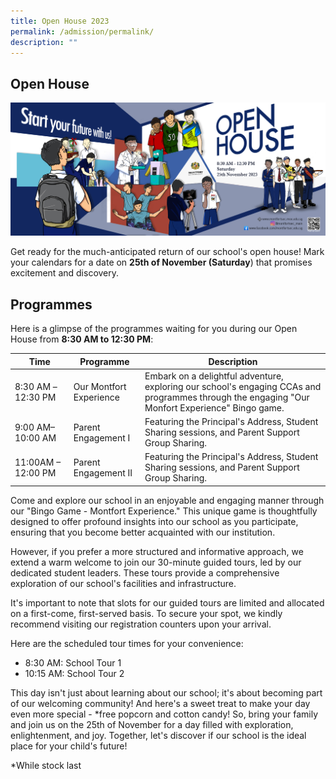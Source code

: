 ```yaml
---
title: Open House 2023
permalink: /admission/permalink/
description: ""
---
```

## **Open House**
![](/images/2023_4724x2000_hires_final.jpg)

Get ready for the much-anticipated return of our school's open house! Mark your calendars for a date on **25th of November (Saturday**) that promises excitement and discovery. 

## **Programmes**
 Here is a glimpse of the programmes waiting for you during our Open House from **8:30 AM to 12:30 PM**:


| Time | Programme| Description|
| -------- | -------- | -------- |
|  8:30 AM –12:30 PM   | Our Montfort Experience    | Embark on a delightful adventure, exploring our school's engaging CCAs and programmes through the engaging "Our Monfort Experience" Bingo game.     |
| 9:00 AM–10:00 AM    | Parent Engagement I     | Featuring the Principal's Address, Student Sharing sessions, and Parent Support Group Sharing.   |
| 11:00AM – 12:00 PM   |  Parent Engagement II     | Featuring the Principal's Address, Student Sharing sessions, and Parent Support Group Sharing.   |

Come and explore our school in an enjoyable and engaging manner through our "Bingo Game - Montfort Experience." This unique game is thoughtfully designed to offer profound insights into our school as you participate, ensuring that you become better acquainted with our institution.

However, if you prefer a more structured and informative approach, we extend a warm welcome to join our 30-minute guided tours, led by our dedicated student leaders. These tours provide a comprehensive exploration of our school's facilities and infrastructure.

It's important to note that slots for our guided tours are limited and allocated on a first-come, first-served basis. To secure your spot, we kindly recommend visiting our registration counters upon your arrival.

Here are the scheduled tour times for your convenience:

*   8:30 AM: School Tour 1
*   10:15 AM: School Tour 2

This day isn't just about learning about our school; it's about becoming part of our welcoming community! And here's a sweet treat to make your day even more special - *free popcorn and cotton candy! So, bring your family and join us on the 25th of November for a day filled with exploration, enlightenment, and joy. Together, let's discover if our school is the ideal place for your child's future!

*While stock last
